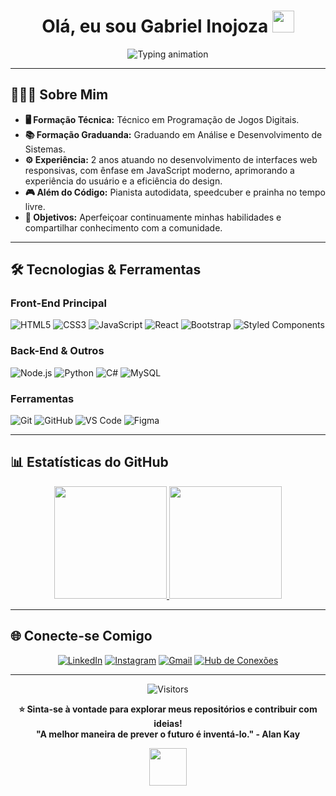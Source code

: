 
# <div align="center"> Olá, eu sou Gabriel Inojoza <img src="https://media.giphy.com/media/hvRJCLFzcasrR4ia7z/giphy.gif" width="35"></div>

<div align="center">
  <!-- Animação de texto digitado (Typing SVG) -->
<img 
       src="https://readme-typing-svg.herokuapp.com?font=Fira+Code&size=26&duration=2800&pause=1000&color=b0bac0&center=true&vCenter=true&width=500&height=60&lines=🌟+Bem-vindo(a)+ao+meu+GitHub!;🚀+Desenvolvedor+Front+End;💡+Entusiasta+de+Tecnologia" 
       alt="Typing animation"
  />
</div>

---

## 👨🏽‍💻 **Sobre Mim**

<!--<img align="right" src="https://media.giphy.com/media/qgQUggAC3Pfv687qPC/giphy.gif" width="250">-->

- **🖥️ Formação Técnica:** Técnico em Programação de Jogos Digitais.  
- **📚 Formação Graduanda:** Graduando em Análise e Desenvolvimento de Sistemas.  
- **⚙️ Experiência:** 2 anos atuando no desenvolvimento de interfaces web responsivas, com ênfase em JavaScript moderno, aprimorando a experiência do usuário e a eficiência do design.
- **🎮 Além do Código:** Pianista autodidata, speedcuber e prainha no tempo livre.
- **🚀 Objetivos:** Aperfeiçoar continuamente minhas habilidades e compartilhar conhecimento com a comunidade.


---

## 🛠 **Tecnologias & Ferramentas**

### **Front-End Principal**
![HTML5](https://img.shields.io/badge/-HTML5-E34F26?style=for-the-badge&logo=html5&logoColor=white)
![CSS3](https://img.shields.io/badge/-CSS3-1572B6?style=for-the-badge&logo=css3&logoColor=white)
![JavaScript](https://img.shields.io/badge/-JavaScript%20(ES6%2B)-F7DF1E?style=for-the-badge&logo=javascript&logoColor=black)
![React](https://img.shields.io/badge/-React-61DAFB?style=for-the-badge&logo=react&logoColor=black)
![Bootstrap](https://img.shields.io/badge/-Bootstrap-7952B3?style=for-the-badge&logo=bootstrap&logoColor=white)
![Styled Components](https://img.shields.io/badge/-Styled_Components-DB7093?style=for-the-badge&logo=styled-components&logoColor=white)

### **Back-End & Outros**
![Node.js](https://img.shields.io/badge/-Node.js-339933?style=for-the-badge&logo=node.js&logoColor=white)
![Python](https://img.shields.io/badge/-Python-3776AB?style=for-the-badge&logo=python&logoColor=white)
![C#](https://img.shields.io/badge/C%23-6f42c1?style=for-the-badge&logo=c-sharp&logoColor=white)
![MySQL](https://img.shields.io/badge/-MySQL-4479A1?style=for-the-badge&logo=mysql&logoColor=white)

### **Ferramentas**
![Git](https://img.shields.io/badge/-Git-F05032?style=for-the-badge&logo=git&logoColor=white)
![GitHub](https://img.shields.io/badge/-GitHub-181717?style=for-the-badge&logo=github&logoColor=white)
![VS Code](https://img.shields.io/badge/-VS_Code-007ACC?style=for-the-badge&logo=visual-studio-code&logoColor=white)
![Figma](https://img.shields.io/badge/-Figma-F24E1E?style=for-the-badge&logo=figma&logoColor=white)

---

## 📊 **Estatísticas do GitHub**

<div align="center">
  <a href="https://github.com/Inojoza28">
    <img height="180em" src="https://github-readme-stats.vercel.app/api?username=Inojoza28&show_icons=true&theme=vision-friendly-dark&include_all_commits=true&count_private=true&border_radius=15"/>
    <img height="180em" src="https://github-readme-stats.vercel.app/api/top-langs/?username=Inojoza28&layout=compact&theme=vision-friendly-dark&border_radius=15"/>
  </a>
</div>

---

## 🌐 **Conecte-se Comigo**

<div align="center">
  
[![LinkedIn](https://img.shields.io/badge/-LinkedIn-0077B5?style=for-the-badge&logo=linkedin&logoColor=white)](https://www.linkedin.com/in/gabrielinojoza/)
[![Instagram](https://img.shields.io/badge/-Instagram-E4405F?style=for-the-badge&logo=instagram&logoColor=white)](https://www.instagram.com/dev_inojoza_/)
[![Gmail](https://img.shields.io/badge/-Gmail-EA4335?style=for-the-badge&logo=gmail&logoColor=white)](mailto:carlosginojoza@gmail.com)
[![Hub de Conexões](https://img.shields.io/badge/-Hub_de_Conexões-24292e?style=for-the-badge&logo=github&logoColor=white)](https://inojoza28.github.io/conexoes)
  
</div>

---

<div align="center">
  
![Visitors](https://komarev.com/ghpvc/?username=Inojoza28&color=blueviolet&style=flat)

**⭐ Sinta-se à vontade para explorar meus repositórios e contribuir com ideias!**  
**"A melhor maneira de prever o futuro é inventá-lo." - Alan Kay**

<img src="https://media.giphy.com/media/ZVik7pBtu9dNS/giphy.gif" width="60">

</div>

